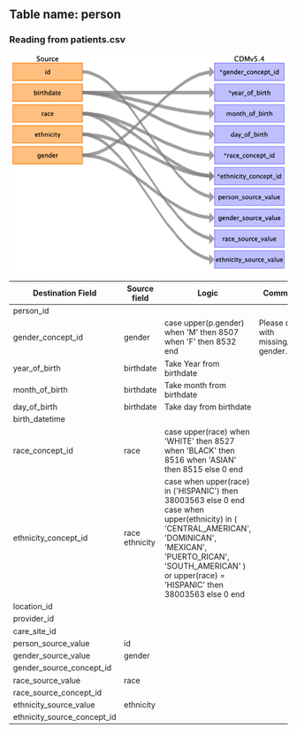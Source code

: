 ## Table name: person

### Reading from patients.csv

![](md_files/image1.png)

| Destination Field | Source field | Logic | Comment field |
| --- | --- | --- | --- |
| person_id |  |  |  |
| gender_concept_id | gender | case upper(p.gender)          when 'M' then 8507          when 'F' then 8532  end | Please drop rows with missing/unknown gender.<br> |
| year_of_birth | birthdate | Take Year from birthdate |  |
| month_of_birth | birthdate | Take month from birthdate |  |
| day_of_birth | birthdate | Take day from birthdate |  |
| birth_datetime |  |  |  |
| race_concept_id | race | case upper(race)   	when 'WHITE' then 8527   	when 'BLACK' then 8516   	when 'ASIAN'  then 8515   	else 0   end |  |
| ethnicity_concept_id | race<br>ethnicity | case when upper(race) in ('HISPANIC') then 38003563 else 0 end<br>case when upper(ethnicity) in (  'CENTRAL_AMERICAN',   'DOMINICAN',   'MEXICAN',   'PUERTO_RICAN',   'SOUTH_AMERICAN'  ) or upper(race) = 'HISPANIC'  then 38003563 else 0   end |  |
| location_id |  |  |  |
| provider_id |  |  |  |
| care_site_id |  |  |  |
| person_source_value | id |  |  |
| gender_source_value | gender |  |  |
| gender_source_concept_id |  |  |  |
| race_source_value | race |  |  |
| race_source_concept_id |  |  |  |
| ethnicity_source_value | ethnicity |  |  |
| ethnicity_source_concept_id |  |  |  |

